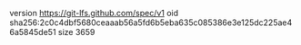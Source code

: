 version https://git-lfs.github.com/spec/v1
oid sha256:2c0c4dbf5680ceaaab56a5fd6b5eba635c085386e3e125dc225ae46a5845de51
size 3659
